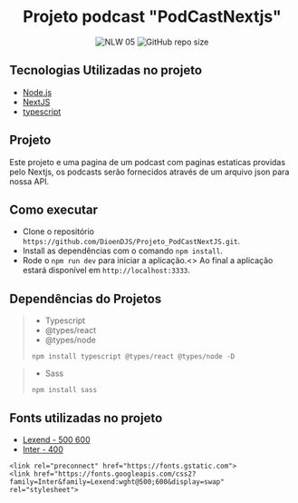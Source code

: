 <h1 align="center">Projeto podcast "PodCastNextjs"</h1>

<p align="center">
    <img src="https://img.shields.io/static/v1?label=NLW&message=05&color=8257E5&labelColor=000000" alt="NLW 05">
    <img alt="GitHub repo size" src="https://img.shields.io/github/repo-size/DioenDJS/Projeto_PodCastNextJS" >
</p>


## Tecnologias Utilizadas no projeto

- [Node.js](https://nodejs.org/en/)
- [NextJS](https://nextjs.org/)
- [typescript](https://www.typescriptlang.org/)


## Projeto

Este projeto e uma pagina de um podcast com paginas estaticas providas pelo Nextjs,
os podcasts serão fornecidos através de um arquivo json para nossa API.

## Como executar

- Clone o repositório `https://github.com/DioenDJS/Projeto_PodCastNextJS.git`.
- Install as dependências com o comando `npm install`.
- Rode o `npm run dev` para iniciar a aplicação.<>
Ao final a aplicação estará disponível em `http://localhost:3333`.

## Dependências do Projetos

> - Typescript 
> - @types/react 
> - @types/node 
>
> ```npm install typescript @types/react @types/node -D```

> - Sass
>
> ``npm install sass``

## Fonts utilizadas no projeto


- [Lexend - 500 600](https://fonts.google.com/specimen/Lexend?query=Lexend)
- [Inter - 400](https://fonts.google.com/specimen/Inter?query=inter)

```
<link rel="preconnect" href="https://fonts.gstatic.com">
<link href="https://fonts.googleapis.com/css2?family=Inter&family=Lexend:wght@500;600&display=swap" rel="stylesheet">
```



